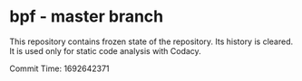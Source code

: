 # bpf - master branch

This repository contains frozen state of the repository.
Its history is cleared. It is used only for static code
analysis with Codacy.

Commit Time: 1692642371